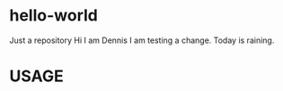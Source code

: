 # hello-world
Just a repository
Hi I am Dennis
I am testing a change. 
Today is raining. 

# USAGE

